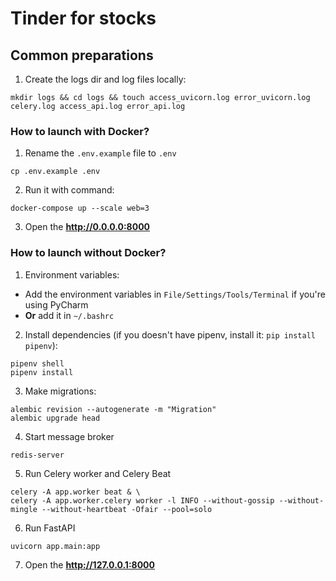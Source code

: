 # Tinder for stocks

## Common preparations
1. Create the logs dir and log files locally:
```
mkdir logs && cd logs && touch access_uvicorn.log error_uvicorn.log celery.log access_api.log error_api.log 
```

### How to launch with Docker?
1. Rename the ```.env.example``` file to ```.env```
```
cp .env.example .env
```
2. Run it with command:
```
docker-compose up --scale web=3
```
3. Open the **http://0.0.0.0:8000**

### How to launch without Docker?
1. Environment variables:
* Add the environment variables in ```File/Settings/Tools/Terminal``` if you're using PyCharm
* **Or** add it in ```~/.bashrc```

2. Install dependencies (if you doesn't have pipenv, install it: ```pip install pipenv```):
```
pipenv shell
pipenv install 
```

3. Make migrations:
```
alembic revision --autogenerate -m "Migration"
alembic upgrade head
```

4. Start message broker
```
redis-server
```

5. Run Celery worker and Celery Beat
```
celery -A app.worker beat & \
celery -A app.worker.celery worker -l INFO --without-gossip --without-mingle --without-heartbeat -Ofair --pool=solo
```

6. Run FastAPI
```
uvicorn app.main:app
```

7. Open the **http://127.0.0.1:8000**


